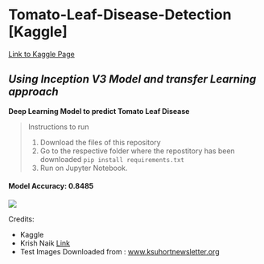 # Tomato-Leaf-Disease-Detection [Kaggle]
[Link to Kaggle Page](https://www.kaggle.com/noulam/tomato)
## *Using Inception V3 Model and transfer Learning approach*

__Deep Learning Model to predict Tomato Leaf Disease__

>Instructions to run
>1. Download the files of this repository
>2. Go to the respective folder where the repostitory has been downloaded ```pip install requirements.txt```
>3. Run on Jupyter Notebook.

#### Model Accuracy: 0.8485
![](https://www.ksuhortnewsletter.org/uploads/1/7/0/4/17044246/4915739_orig.png)


Credits:
- Kaggle
- Krish Naik 
  [Link](https://www.youtube.com/watch?v=d0EbpxqMSvQ&t=970s)
- Test Images Downloaded from : www.ksuhortnewsletter.org
  [](https://www.ksuhortnewsletter.org/newsletters/category/early-blight)
